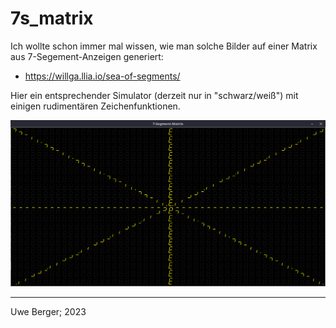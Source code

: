 # 7s_matrix

Ich wollte schon immer mal wissen, wie man solche Bilder auf einer Matrix aus 7-Segement-Anzeigen generiert:

* https://willga.llia.io/sea-of-segments/

Hier ein entsprechender Simulator (derzeit nur in "schwarz/weiß") mit einigen rudimentären Zeichenfunktionen.


<img src="7s_matrix.png" width="1000"/>


----------------
Uwe Berger; 2023